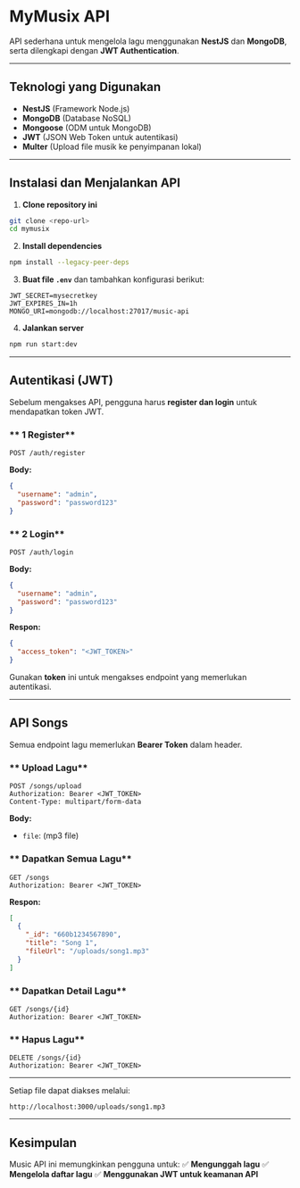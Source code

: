 # MyMusix API

API sederhana untuk mengelola lagu menggunakan **NestJS** dan **MongoDB**, serta dilengkapi dengan **JWT Authentication**.

---

## Teknologi yang Digunakan
- **NestJS** (Framework Node.js)
- **MongoDB** (Database NoSQL)
- **Mongoose** (ODM untuk MongoDB)
- **JWT** (JSON Web Token untuk autentikasi)
- **Multer** (Upload file musik ke penyimpanan lokal)

---

## Instalasi dan Menjalankan API

1. **Clone repository ini**
```sh
git clone <repo-url>
cd mymusix
```

2. **Install dependencies**
```sh
npm install --legacy-peer-deps
```

3. **Buat file `.env`** dan tambahkan konfigurasi berikut:
```env
JWT_SECRET=mysecretkey
JWT_EXPIRES_IN=1h
MONGO_URI=mongodb://localhost:27017/music-api
```

4. **Jalankan server**
```sh
npm run start:dev
```

---

## Autentikasi (JWT)
Sebelum mengakses API, pengguna harus **register dan login** untuk mendapatkan token JWT.

### ** 1 Register**
```http
POST /auth/register
```
**Body:**
```json
{
  "username": "admin",
  "password": "password123"
}
```

### ** 2 Login**
```http
POST /auth/login
```
**Body:**
```json
{
  "username": "admin",
  "password": "password123"
}
```
 **Respon:**
```json
{
  "access_token": "<JWT_TOKEN>"
}
```

Gunakan **token** ini untuk mengakses endpoint yang memerlukan autentikasi.

---

## API Songs
Semua endpoint lagu memerlukan **Bearer Token** dalam header.

### ** Upload Lagu**
```http
POST /songs/upload
Authorization: Bearer <JWT_TOKEN>
Content-Type: multipart/form-data
```
**Body:**
- `file`: (mp3 file)

### ** Dapatkan Semua Lagu**
```http
GET /songs
Authorization: Bearer <JWT_TOKEN>
```
 **Respon:**
```json
[
  {
    "_id": "660b1234567890",
    "title": "Song 1",
    "fileUrl": "/uploads/song1.mp3"
  }
]
```

### ** Dapatkan Detail Lagu**
```http
GET /songs/{id}
Authorization: Bearer <JWT_TOKEN>
```

### ** Hapus Lagu**
```http
DELETE /songs/{id}
Authorization: Bearer <JWT_TOKEN>
```

---

Setiap file dapat diakses melalui:
```
http://localhost:3000/uploads/song1.mp3
```

---

## Kesimpulan
Music API ini memungkinkan pengguna untuk:
✅ **Mengunggah lagu**
✅ **Mengelola daftar lagu**
✅ **Menggunakan JWT untuk keamanan API**


